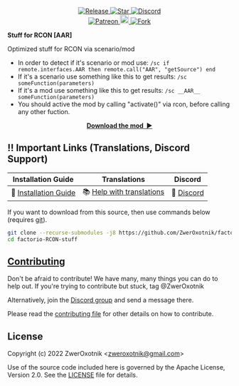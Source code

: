 <!-- <p align="center">
  <img
    width="250"
    src="thumbnail.png"
    alt="thumbnail"
  />
</p> -->

<p align="center">
  <a href="https://github.com/ZwerOxotnik/factorio-RCON-stuff/tags">
    <img src="https://img.shields.io/github/tag/ZwerOxotnik/factorio-RCON-stuff.svg?label=Release&color=FF5500" alt="Release">
  </a>
  <a href="https://github.com/ZwerOxotnik/factorio-RCON-stuff/stargazers">
    <img src="https://img.shields.io/github/stars/ZwerOxotnik/factorio-RCON-stuff.svg?label=Stars&color=F08125" alt="Star">
  </a>
  <a href="https://discordapp.com/invite/YyJVUCa">
    <img src="https://discordapp.com/api/guilds/480103519769067542/widget.png?style=shield" alt="Discord">
  <br/>
  <a href="https://www.patreon.com/ZwerOxotnik">
    <img src="https://ionicabizau.github.io/badges/patreon.svg" alt="Patreon">
  <a href="https://ko-fi.com/zweroxotnik">
    <img src="https://www.buymeacoffee.com/assets/img/guidelines/download-assets-sm-2.svg" height="20" alt="Buy me a coffee">
  <a href="http://github.com/ZwerOxotnik/factorio-RCON-stuff/fork">
    <img src="https://img.shields.io/github/forks/ZwerOxotnik/factorio-RCON-stuff.svg?label=Forks&color=7889DD" alt="Fork">
  </a>
</p>

<p align="center">
</p>


**Stuff for RCON [AAR]**

Optimized stuff for RCON via scenario/mod

* In order to detect if it's scenario or mod use: `/sc if remote.interfaces.AAR then remote.call("AAR", "getSource") end`
* If it's a scenario use something like this to get results: `/sc someFunction(parameters)`
* If it's a mod use something like this to get results: `/sc __AAR__ someFunction(parameters)`
* You should active the mod by calling "activate()" via rcon, before calling any other fuction.

<p align="center">
<a href="https://mods.factorio.com/mod/AAR/downloads"><strong>Download the mod&nbsp;&nbsp;▶</strong></a>
</p>


‼️ Important Links (Translations, Discord Support)
---------------------------------------------------------------

| Installation Guide | Translations | Discord |
| ------------------ | ------------ | ------- |
| 📖 [Installation Guide](https://wiki.factorio.com/index.php?title=Installing_Mods) | 📚 [Help with translations](https://crowdin.com/project/factorio-mods-localization) | 🦜 [Discord](https://discord.gg/zYTM3rZM4T) |

If you want to download from this source, then use commands below (requires [git](https://git-scm.com/downloads)).

```bash
git clone --recurse-submodules -j8 https://github.com/ZwerOxotnik/factorio-RCON-stuff
cd factorio-RCON-stuff
```

[Contributing](/CONTRIBUTING.md)
--------------------------------

Don't be afraid to contribute! We have many, many things you can do to help out. If you're trying to contribute but stuck, tag @ZwerOxotnik

Alternatively, join the [Discord group](https://discordapp.com/invite/YyJVUCa) and send a message there.

Please read the [contributing file](/CONTRIBUTING.md) for other details on how to contribute.


License
-------
Copyright (c) 2022 ZwerOxotnik \<zweroxotnik@gmail.com\>

Use of the source code included here is governed by the Apache License, Version 2.0. See the [LICENSE](/LICENSE) file for details.

[homepage]: http://mods.factorio.com/mod/factorio-RCON-stuff
[ZwerOxotnik]: github.com/ZwerOxotnik/
